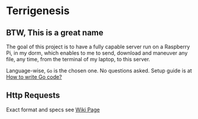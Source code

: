 # Terrigenesis
## BTW, This is a great name

The goal of this project is to have a fully capable server run on a Raspberry Pi, in my dorm, which enables to me to send, download and maneuver any file, any time, from the terminal of my laptop, to this server.

Language-wise, `Go` is the chosen one. No questions asked. Setup guide is at [How to write Go code?](https://golang.org/doc/code.html)

## Http Requests
Exact format and specs see [Wiki Page](https://github.com/TPeterW/Terrigenesis/wiki/Requests)